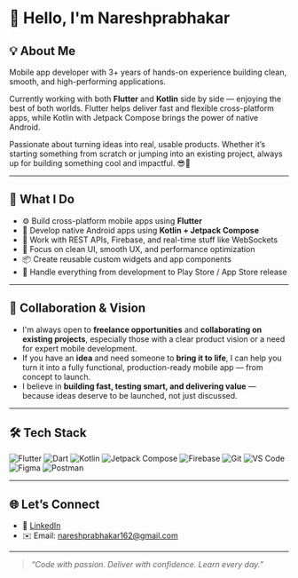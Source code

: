 # 👋 Hello, I'm Nareshprabhakar

## 💡 About Me

Mobile app developer with 3+ years of hands-on experience building clean, smooth, and high-performing applications.

Currently working with both **Flutter** and **Kotlin** side by side — enjoying the best of both worlds. Flutter helps deliver fast and flexible cross-platform apps, while Kotlin with Jetpack Compose brings the power of native Android.

Passionate about turning ideas into real, usable products. Whether it’s starting something from scratch or jumping into an existing project, always up for building something cool and impactful. 😎🚀



---

## 💼 What I Do

- ⚙️ Build cross-platform mobile apps using **Flutter**  
- 📱 Develop native Android apps using **Kotlin + Jetpack Compose**  
- 🔗 Work with REST APIs, Firebase, and real-time stuff like WebSockets  
- 🎨 Focus on clean UI, smooth UX, and performance optimization  
- 📦 Create reusable custom widgets and app components  
- 🚀 Handle everything from development to Play Store / App Store release  


---

## 🤝 Collaboration & Vision

- I'm always open to **freelance opportunities** and **collaborating on existing projects**, especially those with a clear product vision or a need for expert mobile development.  
- If you have an **idea** and need someone to **bring it to life**, I can help you turn it into a fully functional, production-ready mobile app — from concept to launch.  
- I believe in **building fast, testing smart, and delivering value** — because ideas deserve to be launched, not just discussed.  

---

## 🛠️ Tech Stack

![Flutter](https://img.shields.io/badge/-Flutter-02569B?logo=flutter&logoColor=white)
![Dart](https://img.shields.io/badge/-Dart-0175C2?logo=dart&logoColor=white)
![Kotlin](https://img.shields.io/badge/-Kotlin-7F52FF?logo=kotlin&logoColor=white)
![Jetpack Compose](https://img.shields.io/badge/-Jetpack%20Compose-4285F4?logo=android&logoColor=white)
![Firebase](https://img.shields.io/badge/-Firebase-FFCA28?logo=firebase&logoColor=black)
![Git](https://img.shields.io/badge/-Git-F05032?logo=git&logoColor=white)
![VS Code](https://img.shields.io/badge/-VS%20Code-007ACC?logo=visual-studio-code&logoColor=white)
![Figma](https://img.shields.io/badge/-Figma-F24E1E?logo=figma&logoColor=white)
![Postman](https://img.shields.io/badge/-Postman-FF6C37?logo=postman&logoColor=white)

---


## 🌐 Let’s Connect

- 🔗 [LinkedIn](linkedin.com/in/nareshprabhakar)  
- ✉️ Email: nareshprabhakar162@gmail.com 

---

> *“Code with passion. Deliver with confidence. Learn every day.”*
